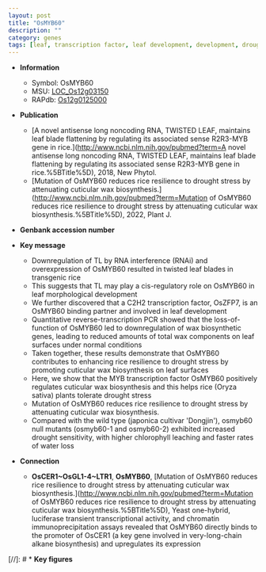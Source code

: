 ```yaml
---
layout: post
title: "OsMYB60"
description: ""
category: genes
tags: [leaf, transcription factor, leaf development, development, drought, stress, chlorophyll, drought stress, drought sensitivity, water loss, drought stress , cuticular wax biosynthesis, wax biosynthesis]
---
```


* **Information**  
    + Symbol: OsMYB60  
    + MSU: [LOC_Os12g03150](http://rice.uga.edu/cgi-bin/ORF_infopage.cgi?orf=LOC_Os12g03150)  
    + RAPdb: [Os12g0125000](https://rapdb.dna.affrc.go.jp/locus/?name=Os12g0125000)  

* **Publication**  
    + [A novel antisense long noncoding RNA, TWISTED LEAF, maintains leaf blade flattening by regulating its associated sense R2R3-MYB gene in rice.](http://www.ncbi.nlm.nih.gov/pubmed?term=A novel antisense long noncoding RNA, TWISTED LEAF, maintains leaf blade flattening by regulating its associated sense R2R3-MYB gene in rice.%5BTitle%5D), 2018, New Phytol.
    + [Mutation of OsMYB60 reduces rice resilience to drought stress by attenuating cuticular wax biosynthesis.](http://www.ncbi.nlm.nih.gov/pubmed?term=Mutation of OsMYB60 reduces rice resilience to drought stress by attenuating cuticular wax biosynthesis.%5BTitle%5D), 2022, Plant J.

* **Genbank accession number**  

* **Key message**  
    + Downregulation of TL by RNA interference (RNAi) and overexpression of OsMYB60 resulted in twisted leaf blades in transgenic rice
    + This suggests that TL may play a cis-regulatory role on OsMYB60 in leaf morphological development
    + We further discovered that a C2H2 transcription factor, OsZFP7, is an OsMYB60 binding partner and involved in leaf development
    + Quantitative reverse-transcription PCR showed that the loss-of-function of OsMYB60 led to downregulation of wax biosynthetic genes, leading to reduced amounts of total wax components on leaf surfaces under normal conditions
    + Taken together, these results demonstrate that OsMYB60 contributes to enhancing rice resilience to drought stress by promoting cuticular wax biosynthesis on leaf surfaces
    + Here, we show that the MYB transcription factor OsMYB60 positively regulates cuticular wax biosynthesis and this helps rice (Oryza sativa) plants tolerate drought stress
    + Mutation of OsMYB60 reduces rice resilience to drought stress by attenuating cuticular wax biosynthesis.
    + Compared with the wild type (japonica cultivar &#x27;Dongjin&#x27;), osmyb60 null mutants (osmyb60-1 and osmyb60-2) exhibited increased drought sensitivity, with higher chlorophyll leaching and faster rates of water loss

* **Connection**  
    + __OsCER1~OsGL1-4~LTR1__, __OsMYB60__, [Mutation of OsMYB60 reduces rice resilience to drought stress by attenuating cuticular wax biosynthesis.](http://www.ncbi.nlm.nih.gov/pubmed?term=Mutation of OsMYB60 reduces rice resilience to drought stress by attenuating cuticular wax biosynthesis.%5BTitle%5D),  Yeast one-hybrid, luciferase transient transcriptional activity, and chromatin immunoprecipitation assays revealed that OsMYB60 directly binds to the promoter of OsCER1 (a key gene involved in very-long-chain alkane biosynthesis) and upregulates its expression

[//]: # * **Key figures**  


